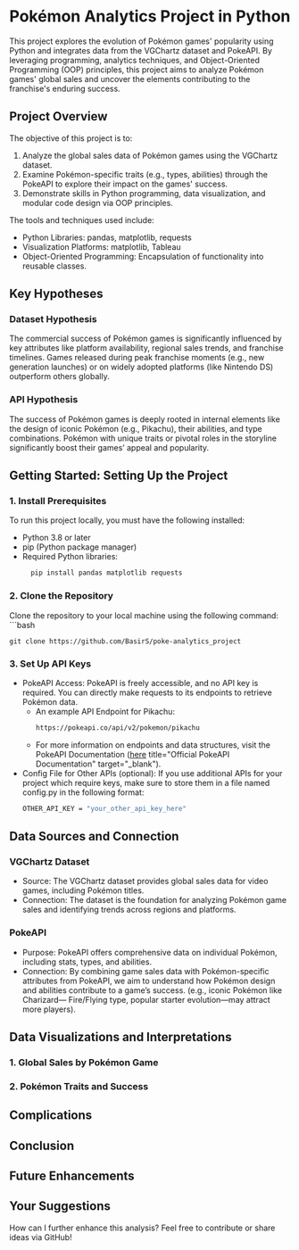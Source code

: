 # Pokémon Analytics Project in Python

This project explores the evolution of Pokémon games' popularity using Python and integrates data from the VGChartz dataset and PokeAPI. By leveraging programming, analytics techniques, and Object-Oriented Programming (OOP) principles, this project aims to analyze Pokémon games' global sales and uncover the elements contributing to the franchise's enduring success.

## Project Overview

The objective of this project is to:
  1. Analyze the global sales data of Pokémon games using the VGChartz dataset.
  2. Examine Pokémon-specific traits (e.g., types, abilities) through the PokeAPI    to explore their impact on the games' success.
  3. Demonstrate skills in Python programming, data visualization, and modular       code design via OOP principles.

The tools and techniques used include:
  + Python Libraries: pandas, matplotlib, requests
  + Visualization Platforms: matplotlib, Tableau
  + Object-Oriented Programming: Encapsulation of functionality into reusable        classes.

## Key Hypotheses
### Dataset Hypothesis
The commercial success of Pokémon games is significantly influenced by key attributes like platform availability, regional sales trends, and franchise timelines. Games released during peak franchise moments (e.g., new generation launches) or on widely adopted platforms (like Nintendo DS) outperform others globally.

### API Hypothesis
The success of Pokémon games is deeply rooted in internal elements like the design of iconic Pokémon (e.g., Pikachu), their abilities, and type combinations. Pokémon with unique traits or pivotal roles in the storyline significantly boost their games’ appeal and popularity.

## Getting Started: Setting Up the Project
### 1. Install Prerequisites
To run this project locally, you must have the following installed:
  - Python 3.8 or later
  - pip (Python package manager)
  - Required Python libraries:
    ```bash
      pip install pandas matplotlib requests

### 2. Clone the Repository

Clone the repository to your local machine using the following command:
    ```bash
    
    git clone https://github.com/BasirS/poke-analytics_project

### 3. Set Up API Keys
  - PokeAPI Access:
    PokeAPI is freely accessible, and no API key is required. You can directly       make requests to its endpoints to retrieve Pokémon data.
    - An example API Endpoint for Pikachu:
      ```bash
      https://pokeapi.co/api/v2/pokemon/pikachu
    - For more information on endpoints and data structures, visit the PokeAPI         Documentation ([here](https://pokeapi.co/docs/v2) title="Official PokeAPI        Documentation" target="_blank").
  - Config File for Other APIs (optional):
    If you use additional APIs for your project which require keys, make             sure to store them in a file named config.py in the following format:
    ```bash
    OTHER_API_KEY = "your_other_api_key_here"

## Data Sources and Connection
### VGChartz Dataset
  - Source: The VGChartz dataset provides global sales data for video games,         including Pokémon titles.
  - Connection: The dataset is the foundation for analyzing Pokémon game sales       and identifying trends across regions and platforms.

### PokeAPI
  - Purpose: PokeAPI offers comprehensive data on individual Pokémon, including      stats, types, and abilities.
  - Connection: By combining game sales data with Pokémon-specific attributes        from PokeAPI, we aim to understand how Pokémon design and abilities              contribute to a game’s success. (e.g., iconic Pokémon like Charizard—            Fire/Flying type, popular starter evolution—may attract more players).

## Data Visualizations and Interpretations
### 1. Global Sales by Pokémon Game
### 2. Pokémon Traits and Success

## Complications

## Conclusion

## Future Enhancements

## Your Suggestions
How can I further enhance this analysis? Feel free to contribute or share ideas via GitHub!

